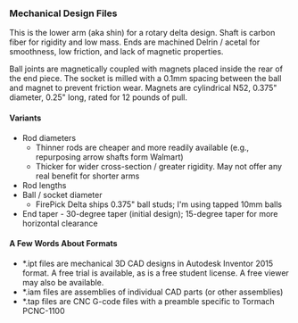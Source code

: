 ### Mechanical Design Files

This is the lower arm (aka shin) for a rotary delta design.
Shaft is carbon fiber for rigidity and low mass.
Ends are machined Delrin / acetal for smoothness, low friction, and lack of magnetic properties.

Ball joints are magnetically coupled with magnets placed inside the rear of the end piece.
The socket is milled with a 0.1mm spacing between the ball and magnet to prevent friction wear.
Magnets are cylindrical N52, 0.375" diameter, 0.25" long, rated for 12 pounds of pull.

#### Variants
* Rod diameters
  * Thinner rods are cheaper and more readily available (e.g., repurposing arrow shafts form Walmart)
  * Thicker for wider cross-section / greater rigidity.  May not offer any real benefit for shorter arms
* Rod lengths
* Ball / socket diameter
  * FirePick Delta ships 0.375" ball studs; I'm using tapped 10mm balls
* End taper - 30-degree taper (initial design); 15-degree taper for more horizontal clearance

#### A Few Words About Formats

* *.ipt files are mechanical 3D CAD designs in Autodesk Inventor 2015 format.  A free trial is available, as is a free student license.  A free viewer may also be available.
* *.iam files are assemblies of individual CAD parts (or other assemblies)
* *.tap files are CNC G-code files with a preamble specific to Tormach PCNC-1100
